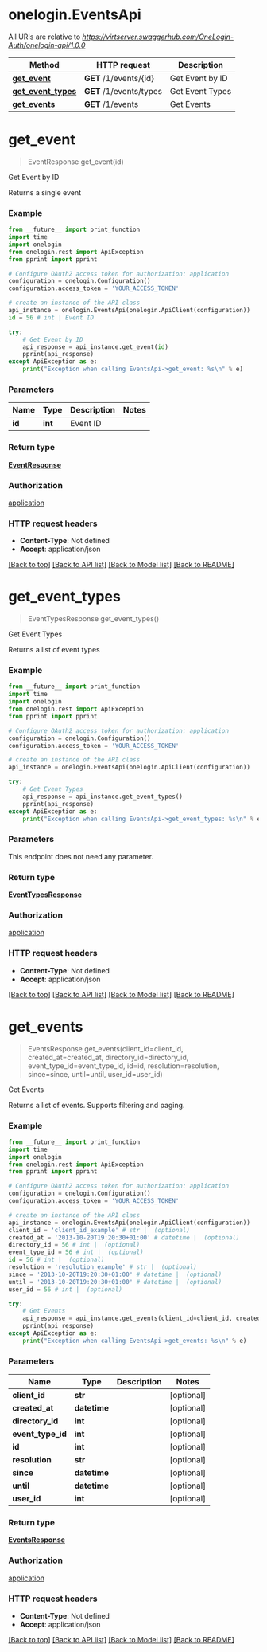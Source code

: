 # onelogin.EventsApi

All URIs are relative to *https://virtserver.swaggerhub.com/OneLogin-Auth/onelogin-api/1.0.0*

Method | HTTP request | Description
------------- | ------------- | -------------
[**get_event**](EventsApi.md#get_event) | **GET** /1/events/{id} | Get Event by ID
[**get_event_types**](EventsApi.md#get_event_types) | **GET** /1/events/types | Get Event Types
[**get_events**](EventsApi.md#get_events) | **GET** /1/events | Get Events


# **get_event**
> EventResponse get_event(id)

Get Event by ID

Returns a single event

### Example
```python
from __future__ import print_function
import time
import onelogin
from onelogin.rest import ApiException
from pprint import pprint

# Configure OAuth2 access token for authorization: application
configuration = onelogin.Configuration()
configuration.access_token = 'YOUR_ACCESS_TOKEN'

# create an instance of the API class
api_instance = onelogin.EventsApi(onelogin.ApiClient(configuration))
id = 56 # int | Event ID

try:
    # Get Event by ID
    api_response = api_instance.get_event(id)
    pprint(api_response)
except ApiException as e:
    print("Exception when calling EventsApi->get_event: %s\n" % e)
```

### Parameters

Name | Type | Description  | Notes
------------- | ------------- | ------------- | -------------
 **id** | **int**| Event ID | 

### Return type

[**EventResponse**](EventResponse.md)

### Authorization

[application](../README.md#application)

### HTTP request headers

 - **Content-Type**: Not defined
 - **Accept**: application/json

[[Back to top]](#) [[Back to API list]](../README.md#documentation-for-api-endpoints) [[Back to Model list]](../README.md#documentation-for-models) [[Back to README]](../README.md)

# **get_event_types**
> EventTypesResponse get_event_types()

Get Event Types

Returns a list of event types

### Example
```python
from __future__ import print_function
import time
import onelogin
from onelogin.rest import ApiException
from pprint import pprint

# Configure OAuth2 access token for authorization: application
configuration = onelogin.Configuration()
configuration.access_token = 'YOUR_ACCESS_TOKEN'

# create an instance of the API class
api_instance = onelogin.EventsApi(onelogin.ApiClient(configuration))

try:
    # Get Event Types
    api_response = api_instance.get_event_types()
    pprint(api_response)
except ApiException as e:
    print("Exception when calling EventsApi->get_event_types: %s\n" % e)
```

### Parameters
This endpoint does not need any parameter.

### Return type

[**EventTypesResponse**](EventTypesResponse.md)

### Authorization

[application](../README.md#application)

### HTTP request headers

 - **Content-Type**: Not defined
 - **Accept**: application/json

[[Back to top]](#) [[Back to API list]](../README.md#documentation-for-api-endpoints) [[Back to Model list]](../README.md#documentation-for-models) [[Back to README]](../README.md)

# **get_events**
> EventsResponse get_events(client_id=client_id, created_at=created_at, directory_id=directory_id, event_type_id=event_type_id, id=id, resolution=resolution, since=since, until=until, user_id=user_id)

Get Events

Returns a list of events. Supports filtering and paging.

### Example
```python
from __future__ import print_function
import time
import onelogin
from onelogin.rest import ApiException
from pprint import pprint

# Configure OAuth2 access token for authorization: application
configuration = onelogin.Configuration()
configuration.access_token = 'YOUR_ACCESS_TOKEN'

# create an instance of the API class
api_instance = onelogin.EventsApi(onelogin.ApiClient(configuration))
client_id = 'client_id_example' # str |  (optional)
created_at = '2013-10-20T19:20:30+01:00' # datetime |  (optional)
directory_id = 56 # int |  (optional)
event_type_id = 56 # int |  (optional)
id = 56 # int |  (optional)
resolution = 'resolution_example' # str |  (optional)
since = '2013-10-20T19:20:30+01:00' # datetime |  (optional)
until = '2013-10-20T19:20:30+01:00' # datetime |  (optional)
user_id = 56 # int |  (optional)

try:
    # Get Events
    api_response = api_instance.get_events(client_id=client_id, created_at=created_at, directory_id=directory_id, event_type_id=event_type_id, id=id, resolution=resolution, since=since, until=until, user_id=user_id)
    pprint(api_response)
except ApiException as e:
    print("Exception when calling EventsApi->get_events: %s\n" % e)
```

### Parameters

Name | Type | Description  | Notes
------------- | ------------- | ------------- | -------------
 **client_id** | **str**|  | [optional] 
 **created_at** | **datetime**|  | [optional] 
 **directory_id** | **int**|  | [optional] 
 **event_type_id** | **int**|  | [optional] 
 **id** | **int**|  | [optional] 
 **resolution** | **str**|  | [optional] 
 **since** | **datetime**|  | [optional] 
 **until** | **datetime**|  | [optional] 
 **user_id** | **int**|  | [optional] 

### Return type

[**EventsResponse**](EventsResponse.md)

### Authorization

[application](../README.md#application)

### HTTP request headers

 - **Content-Type**: Not defined
 - **Accept**: application/json

[[Back to top]](#) [[Back to API list]](../README.md#documentation-for-api-endpoints) [[Back to Model list]](../README.md#documentation-for-models) [[Back to README]](../README.md)

